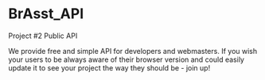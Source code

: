 # BrAsst_API
Project #2 Public API

We provide free and simple API for developers and webmasters. If you wish your users to be always aware of their browser version and could easily update it to see your project the way they should be - join up! 
